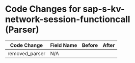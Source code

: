 # Code Changes for sap-s-kv-network-session-functioncall (Parser)

| Code Change | Field Name | Before | After |
|-------------|------------|--------|-------|
| removed_parser | N/A |  |  |